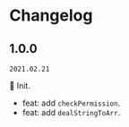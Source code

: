 # Changelog

## 1.0.0

`2021.02.21`

🎉 Init.

- feat: add `checkPermission`.
- feat: add `dealStringToArr`.
